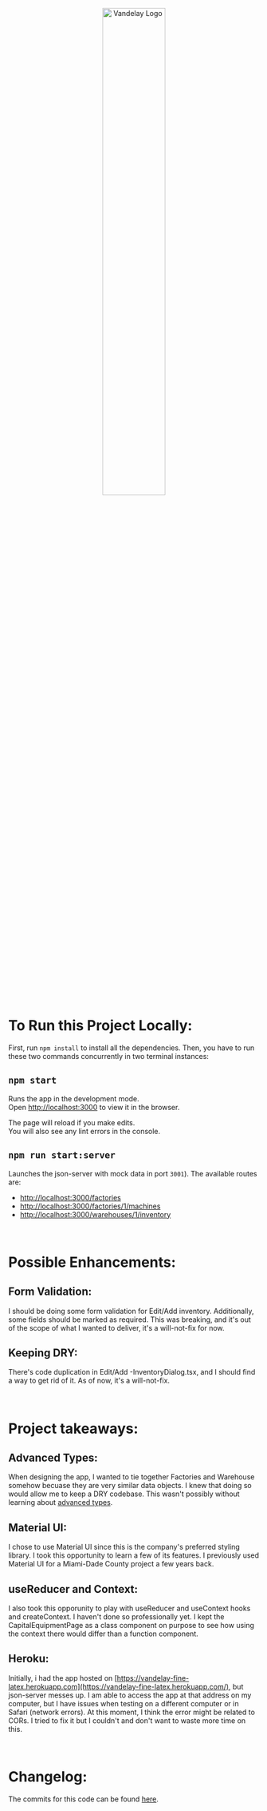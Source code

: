 <p align='center'>
<img src="https://image-cdn.neatoshop.com/styleimg/105300/none/iceblue/default/459678-20;1592408031x.jpg" alt="Vandelay Logo" width='50%'/>
</p>

<br />

# To Run this Project Locally:

First, run `npm install` to install all the dependencies. Then, you have to run these two commands concurrently in two terminal instances:

## `npm start`

Runs the app in the development mode.\
Open [http://localhost:3000](http://localhost:3000) to view it in the browser.

The page will reload if you make edits.\
You will also see any lint errors in the console.

## `npm run start:server`

Launches the json-server with mock data in port `3001`). The available routes are:

- [http://localhost:3000/factories](http://localhost:3000/factories)
- [http://localhost:3000/factories/1/machines](http://localhost:3000/factories/1/machines)
- [http://localhost:3000/warehouses/1/inventory](http://localhost:3000/warehouses/1/inventory)

<br />

# Possible Enhancements:

## Form Validation:

I should be doing some form validation for Edit/Add inventory. Additionally, some fields should be marked as required. This was breaking, and it's out of the scope of what I wanted to deliver, it's a will-not-fix for now.

## Keeping DRY:

There's code duplication in Edit/Add -InventoryDialog.tsx, and I should find a way to get rid of it. As of now, it's a will-not-fix.

<br />

# Project takeaways:

## Advanced Types:

When designing the app, I wanted to tie together Factories and Warehouse somehow becuase they are very similar data objects. I knew that doing so would allow me to keep a DRY codebase. This wasn't possibly without learning about [advanced types](https://www.typescriptlang.org/docs/handbook/advanced-types.html).

## Material UI:

I chose to use Material UI since this is the company's preferred styling library. I took this opportunity to learn a few of its features. I previously used Material UI for a Miami-Dade County project a few years back.

## useReducer and Context:

I also took this opporunity to play with useReducer and useContext hooks and createContext. I haven't done so professionally yet. I kept the CapitalEquipmentPage as a class component on purpose to see how using the context there would differ than a function component.

## Heroku:

Initially, i had the app hosted on [https://vandelay-fine-latex.herokuapp.com](https://vandelay-fine-latex.herokuapp.com/), but json-server messes up. I am able to access the app at that address on my computer, but I have issues when testing on a different computer or in Safari (network errors). At this moment, I think the error might be related to CORs. I tried to fix it but I couldn't and don't want to waste more time on this.

<br />

# Changelog:

The commits for this code can be found [here](https://github.com/maxmueller7/terazo-int/commits/main).
